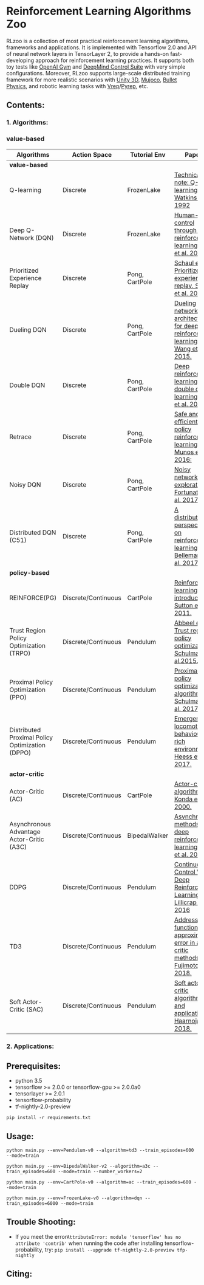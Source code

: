 # Reinforcement Learning Algorithms Zoo
RLzoo is a collection of most practical reinforcement learning algorithms, frameworks and applications. It is implemented with Tensorflow 2.0
and API of neural network layers in TensorLayer 2, to provide a hands-on fast-developing approach for reinforcement learning practices. It supports
both toy tests like [OpenAI Gym](https://gym.openai.com/) and [DeepMind Control Suite](https://github.com/deepmind/dm_control) with very simple configurations.
Moreover, RLzoo supports large-scale distributed training framework for more realistic scenarios with [Unity 3D](https://github.com/Unity-Technologies/ml-agents), 
[Mujoco](http://www.mujoco.org/), [Bullet Physics](https://github.com/bulletphysics/bullet3), and robotic learning tasks with [Vrep](http://www.coppeliarobotics.com/)/[Pyrep](https://github.com/stepjam/PyRep), etc.

## Contents:
### 1. Algorithms:

### value-based
| Algorithms      | Action Space | Tutorial Env   | Papers |
| --------------- | ------------ | -------------- | -------|
|**value-based**||||
| Q-learning      | Discrete     | FrozenLake     | [Technical note: Q-learning. Watkins et al. 1992](http://www.gatsby.ucl.ac.uk/~dayan/papers/cjch.pdf)|
| Deep Q-Network (DQN)| Discrete     | FrozenLake     | [Human-level control through deep reinforcement learning, Mnih et al. 2015.](https://www.nature.com/articles/nature14236/) |
| Prioritized Experience Replay | Discrete     | Pong, CartPole | [Schaul et al. Prioritized experience replay. Schaul et al. 2015.](https://arxiv.org/abs/1511.05952) |
|Dueling DQN|Discrete     | Pong, CartPole |[Dueling network architectures for deep reinforcement learning. Wang et al. 2015.](https://arxiv.org/abs/1511.06581)|
|Double DQN| Discrete     | Pong, CartPole |[Deep reinforcement learning with double q-learning. Van et al. 2016.](https://arxiv.org/abs/1509.06461)|
|Retrace|Discrete     | Pong, CartPole |[Safe and efficient off-policy reinforcement learning. Munos et al. 2016: ](https://arxiv.org/pdf/1606.02647.pdf)|
|Noisy DQN|Discrete     | Pong, CartPole |[Noisy networks for exploration. Fortunato et al. 2017.](https://arxiv.org/pdf/1706.10295.pdf)|
| Distributed DQN (C51)| Discrete     | Pong, CartPole | [A distributional perspective on reinforcement learning. Bellemare et al. 2017.](https://arxiv.org/pdf/1707.06887.pdf) |
|**policy-based**||||
|REINFORCE(PG) |Discrete/Continuous|CartPole | [Reinforcement learning: An introduction. Sutton et al. 2011.](https://www.cambridge.org/core/journals/robotica/article/robot-learning-edited-by-jonathan-h-connell-and-sridhar-mahadevan-kluwer-boston-19931997-xii240-pp-isbn-0792393651-hardback-21800-guilders-12000-8995/737FD21CA908246DF17779E9C20B6DF6)|
| Trust Region Policy Optimization (TRPO)| Discrete/Continuous | Pendulum | [Abbeel et al. Trust region policy optimization. Schulman et al.2015.](https://arxiv.org/pdf/1502.05477.pdf) |
| Proximal Policy Optimization (PPO) |Discrete/Continuous |Pendulum| [Proximal policy optimization algorithms. Schulman et al. 2017.](https://arxiv.org/abs/1707.06347) |
|Distributed Proximal Policy Optimization (DPPO)|Discrete/Continuous |Pendulum|[Emergence of locomotion behaviours in rich environments. Heess et al. 2017.](https://arxiv.org/abs/1707.02286)|
|**actor-critic**||||
|Actor-Critic (AC)|Discrete/Continuous|CartPole| [Actor-critic algorithms. Konda er al. 2000.](https://papers.nips.cc/paper/1786-actor-critic-algorithms.pdf)|
| Asynchronous Advantage Actor-Critic (A3C)| Discrete/Continuous | BipedalWalker| [Asynchronous methods for deep reinforcement learning. Mnih et al. 2016.](https://arxiv.org/pdf/1602.01783.pdf) |
| DDPG|Discrete/Continuous |Pendulum| [Continuous Control With Deep Reinforcement Learning, Lillicrap et al. 2016](https://arxiv.org/pdf/1509.02971.pdf) |
|TD3|Discrete/Continuous |Pendulum|[Addressing function approximation error in actor-critic methods. Fujimoto et al. 2018.](https://arxiv.org/pdf/1802.09477.pdf)|
|Soft Actor-Critic (SAC)|Discrete/Continuous |Pendulum|[Soft actor-critic algorithms and applications. Haarnoja et al. 2018.](https://arxiv.org/abs/1812.05905)|

### 2. Applications:

## Prerequisites:

* python 3.5
* tensorflow >= 2.0.0 or tensorflow-gpu >= 2.0.0a0
* tensorlayer >= 2.0.1
* tensorflow-probability
* tf-nightly-2.0-preview

`pip install -r requirements.txt`

## Usage:
`python main.py --env=Pendulum-v0 --algorithm=td3 --train_episodes=600 --mode=train`

`python main.py --env=BipedalWalker-v2 --algorithm=a3c --train_episodes=600 --mode=train --number_workers=2`

`python main.py --env=CartPole-v0 --algorithm=ac --train_episodes=600 --mode=train`

`python main.py --env=FrozenLake-v0 --algorithm=dqn --train_episodes=6000 --mode=train`

## Trouble Shooting:

* If you meet the error`AttributeError: module 'tensorflow' has no attribute 'contrib'` when running the code after installing tensorflow-probability, try:
`pip install --upgrade tf-nightly-2.0-preview tfp-nightly`

## Citing:
